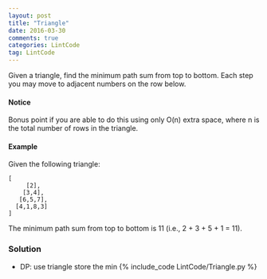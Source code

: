 ```yaml
---
layout: post
title: "Triangle"
date: 2016-03-30
comments: true
categories: LintCode
tag: LintCode 
---
```



Given a triangle, find the minimum path sum from top to bottom. Each step you may move to adjacent numbers on the row below.

#### Notice

Bonus point if you are able to do this using only O(n) extra space, where n is the total number of rows in the triangle.

#### Example
Given the following triangle:

```
[
     [2],
    [3,4],
   [6,5,7],
  [4,1,8,3]
]
```

The minimum path sum from top to bottom is 11 (i.e., 2 + 3 + 5 + 1 = 11).

<!--more-->

### Solution
* DP: use triangle store the min
{% include_code LintCode/Triangle.py %}
